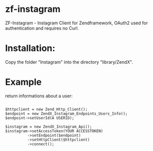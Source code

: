 zf-instagram
==========

ZF-Instagram - Instagram Client for Zendframework, OAuth2 used for authentication and requires no Curl.




Installation:
=============

Copy the folder "Instagram" into the  directory "library/ZendX". 




Example
========


return informations about a user:

<pre><code>
$httpclient = new Zend_Http_Client();
$endpoint = new ZendX_Instagram_Endpoints_Users_Info();
$endpoint->setUserId(A USERID);

$instagram = new ZendX_Instagram_Api();
$instagram->setAccessToken(YOUR ACCESSTOKEN)
		  ->setEndpoint($endpoint)
		  ->setHttpClient($httpclient)
		  ->connect();
</code></pre>
